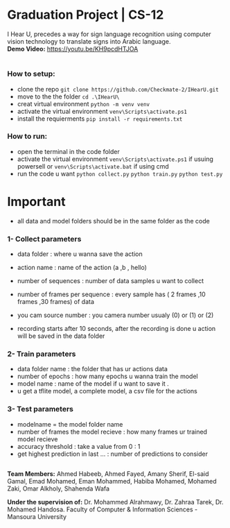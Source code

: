 # Graduation Project | CS-12
I Hear U, precedes a way for sign language recognition using computer vision technology to translate signs into Arabic language.\
**Demo Video:** https://youtu.be/KH9pcdHTJOA
#
### How to setup:
* clone the repo 
`git clone https://github.com/Checkmate-2/IHearU.git`
* move to the the folder 
`cd .\IHearU\`
* creat virtual environment 
`python -m venv venv`
* activate the virtual environment 
`venv\Scripts\activate.ps1`
* install the requierments 
`pip install -r requirements.txt`

### How to run:
* open the terminal in the code folder
* activate the virtual environment 
`venv\Scripts\activate.ps1` if usuing powersell
or
`venv\Scripts\activate.bat` if using cmd
* run the code u want
`python collect.py`
`python train.py`
`python test.py`

# Important
* all data and model folders should be in the same folder as the code
### 1- Collect parameters
* data folder : where u wanna save the action
* action name : name of the action (a ,b , hello)
* number of sequences : number of data samples u want to collect
* number of frames per sequence : every sample has ( 2 frames ,10 frames ,30 frames) of data
* you cam source number : you camera number usualy (0) or (1) or (2)

* recording starts after 10 seconds, after the recording is done u action will be saved in the data folder

### 2- Train parameters
* data folder name : the folder that has ur actions data
* number of epochs : how many epochs u wanna train the model
* model name : name of the model if u want to save it . 
* u get a tflite model, a complete model, a csv file for the actions

### 3- Test parameters
* modelname = the model folder name 
* number of frames the model recieve : how many frames ur trained model recieve
* accuracy threshold : take a value from 0 : 1
* get highest prediction in last ... : number of predictions to consider 

##

**Team Members:** Ahmed Habeeb, Ahmed Fayed, Amany Sherif, El-said Gamal, Emad Mohamed, Eman Mohammed, Habiba Mohamed, Mohamed Zaki, Omar Alkholy, Shahenda Wafa

**Under the supervision of:** Dr. Mohammed Alrahmawy, Dr. Zahraa Tarek, Dr. Mohamed Handosa. Faculty of Computer & Information Sciences - Mansoura University
